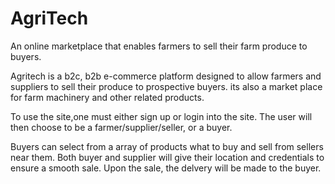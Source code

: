 # AgriTech
An online marketplace that enables farmers to sell their farm produce to buyers.

Agritech is a b2c, b2b e-commerce platform designed to allow farmers and suppliers to sell their produce to prospective buyers. its also a market place for farm machinery and other related products.

To use the site,one must either sign up or login into the site. The user will then choose to be a farmer/supplier/seller, or a buyer.

Buyers can select from a array of products what to buy and sell from sellers near them. Both buyer and supplier will give their location and credentials to ensure a smooth sale. 
Upon the sale, the delvery will be made to the buyer. 